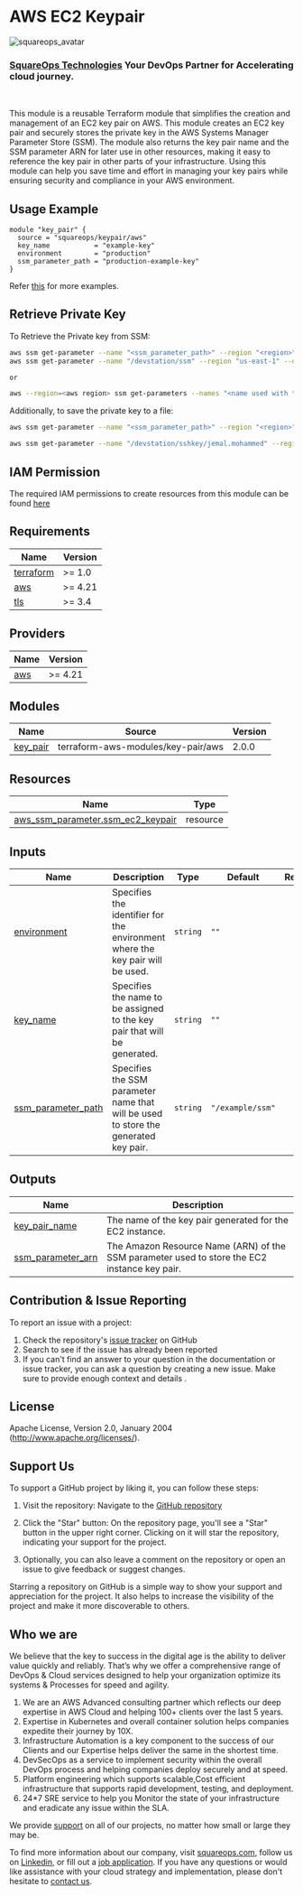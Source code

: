 # AWS EC2 Keypair
![squareops_avatar]

[squareops_avatar]: https://squareops.com/wp-content/uploads/2022/12/squareops-logo.png

### [SquareOps Technologies](https://squareops.com/) Your DevOps Partner for Accelerating cloud journey.
<br>

This module is a reusable Terraform module that simplifies the creation and management of an EC2 key pair on AWS. This module creates an EC2 key pair and securely stores the private key in the AWS Systems Manager Parameter Store (SSM). The module also returns the key pair name and the SSM parameter ARN for later use in other resources, making it easy to reference the key pair in other parts of your infrastructure. Using this module can help you save time and effort in managing your key pairs while ensuring security and compliance in your AWS environment.

## Usage Example

```hcl
module "key_pair" {
  source = "squareops/keypair/aws"
  key_name           = "example-key"
  environment        = "production"
  ssm_parameter_path = "production-example-key"
}
```
Refer [this](https://github.com/squareops/terraform-aws-keypair/tree/main/examples) for more examples.


## Retrieve Private Key

To Retrieve the Private key from SSM:
```bash
aws ssm get-parameter --name "<ssm_parameter_path>" --region "<region>" --query Parameter.Value --output text
aws ssm get-parameter --name "/devstation/ssm" --region "us-east-1" --query Parameter.Value --output text

or 

aws --region=<aws region> ssm get-parameters --names "<name used with the put-parameter command>" --with-decryption --query "Parameters[*].{Value:Value}" --output text > aws_private_key
```

Additionally, to save the private key to a file:
```bash
aws ssm get-parameter --name "<ssm_parameter_path>" --region "<region>" --with-decryption --query Parameter.Value --output text > keypair.pem

aws ssm get-parameter --name "/devstation/sshkey/jemal.mohammed" --region "us-east-1" --with-decryption --query Parameter.Value --output text > keypair.pem

```

## IAM Permission
The required IAM permissions to create resources from this module can be found [here](https://github.com/squareops/terraform-aws-keypair/blob/main/IAM.md)


<!-- BEGINNING OF PRE-COMMIT-TERRAFORM DOCS HOOK -->
## Requirements

| Name | Version |
|------|---------|
| <a name="requirement_terraform"></a> [terraform](#requirement\_terraform) | >= 1.0 |
| <a name="requirement_aws"></a> [aws](#requirement\_aws) | >= 4.21 |
| <a name="requirement_tls"></a> [tls](#requirement\_tls) | >= 3.4 |

## Providers

| Name | Version |
|------|---------|
| <a name="provider_aws"></a> [aws](#provider\_aws) | >= 4.21 |

## Modules

| Name | Source | Version |
|------|--------|---------|
| <a name="module_key_pair"></a> [key\_pair](#module\_key\_pair) | terraform-aws-modules/key-pair/aws | 2.0.0 |

## Resources

| Name | Type |
|------|------|
| [aws_ssm_parameter.ssm_ec2_keypair](https://registry.terraform.io/providers/hashicorp/aws/latest/docs/resources/ssm_parameter) | resource |

## Inputs

| Name | Description | Type | Default | Required |
|------|-------------|------|---------|:--------:|
| <a name="input_environment"></a> [environment](#input\_environment) | Specifies the identifier for the environment where the key pair will be used. | `string` | `""` | no |
| <a name="input_key_name"></a> [key\_name](#input\_key\_name) | Specifies the name to be assigned to the key pair that will be generated. | `string` | `""` | no |
| <a name="input_ssm_parameter_path"></a> [ssm\_parameter\_path](#input\_ssm\_parameter\_path) | Specifies the SSM parameter name that will be used to store the generated key pair. | `string` | `"/example/ssm"` | no |

## Outputs

| Name | Description |
|------|-------------|
| <a name="output_key_pair_name"></a> [key\_pair\_name](#output\_key\_pair\_name) | The name of the key pair generated for the EC2 instance. |
| <a name="output_ssm_parameter_arn"></a> [ssm\_parameter\_arn](#output\_ssm\_parameter\_arn) | The Amazon Resource Name (ARN) of the SSM parameter used to store the EC2 instance key pair. |
<!-- END OF PRE-COMMIT-TERRAFORM DOCS HOOK -->

## Contribution & Issue Reporting

To report an issue with a project:

  1. Check the repository's [issue tracker](https://github.com/squareops/terraform-aws-keypair/issues) on GitHub
  2. Search to see if the issue has already been reported
  3. If you can't find an answer to your question in the documentation or issue tracker, you can ask a question by creating a new issue. Make sure to provide enough context and details .

## License

Apache License, Version 2.0, January 2004 (http://www.apache.org/licenses/).

## Support Us

To support a GitHub project by liking it, you can follow these steps:

  1. Visit the repository: Navigate to the [GitHub repository](https://github.com/squareops/terraform-aws-keypair)

  2. Click the "Star" button: On the repository page, you'll see a "Star" button in the upper right corner. Clicking on it will star the repository, indicating your support for the project.

  3. Optionally, you can also leave a comment on the repository or open an issue to give feedback or suggest changes.

Starring a repository on GitHub is a simple way to show your support and appreciation for the project. It also helps to increase the visibility of the project and make it more discoverable to others.

## Who we are

We believe that the key to success in the digital age is the ability to deliver value quickly and reliably. That’s why we offer a comprehensive range of DevOps & Cloud services designed to help your organization optimize its systems & Processes for speed and agility.

  1. We are an AWS Advanced consulting partner which reflects our deep expertise in AWS Cloud and helping 100+ clients over the last 5 years.
  2. Expertise in Kubernetes and overall container solution helps companies expedite their journey by 10X.
  3. Infrastructure Automation is a key component to the success of our Clients and our Expertise helps deliver the same in the shortest time.
  4. DevSecOps as a service to implement security within the overall DevOps process and helping companies deploy securely and at speed.
  5. Platform engineering which supports scalable,Cost efficient infrastructure that supports rapid development, testing, and deployment.
  6. 24*7 SRE service to help you Monitor the state of your infrastructure and eradicate any issue within the SLA.

We provide [support](https://squareops.com/contact-us/) on all of our projects, no matter how small or large they may be.

To find more information about our company, visit [squareops.com](https://squareops.com/), follow us on [Linkedin](https://www.linkedin.com/company/squareops-technologies-pvt-ltd/), or fill out a [job application](https://squareops.com/careers/). If you have any questions or would like assistance with your cloud strategy and implementation, please don't hesitate to [contact us](https://squareops.com/contact-us/).
